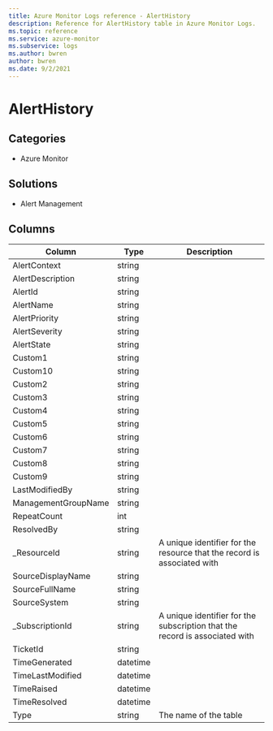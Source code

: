 ```yaml
---
title: Azure Monitor Logs reference - AlertHistory
description: Reference for AlertHistory table in Azure Monitor Logs.
ms.topic: reference
ms.service: azure-monitor
ms.subservice: logs
ms.author: bwren
author: bwren
ms.date: 9/2/2021
---
```


# AlertHistory

 

## Categories

- Azure Monitor
## Solutions

- Alert Management




## Columns

|Column|Type|Description|
|---|---|---|
|AlertContext|string||
|AlertDescription|string||
|AlertId|string||
|AlertName|string||
|AlertPriority|string||
|AlertSeverity|string||
|AlertState|string||
|Custom1|string||
|Custom10|string||
|Custom2|string||
|Custom3|string||
|Custom4|string||
|Custom5|string||
|Custom6|string||
|Custom7|string||
|Custom8|string||
|Custom9|string||
|LastModifiedBy|string||
|ManagementGroupName|string||
|RepeatCount|int||
|ResolvedBy|string||
|_ResourceId|string|A unique identifier for the resource that the record is associated with|
|SourceDisplayName|string||
|SourceFullName|string||
|SourceSystem|string||
|_SubscriptionId|string|A unique identifier for the subscription that the record is associated with|
|TicketId|string||
|TimeGenerated|datetime||
|TimeLastModified|datetime||
|TimeRaised|datetime||
|TimeResolved|datetime||
|Type|string|The name of the table|
